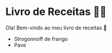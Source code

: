 # Livro de Receitas :man_cook:

Ola! Bem-vindo ao meu livro de receitas :wave:

- Strogonnoff de frango
- Pave

